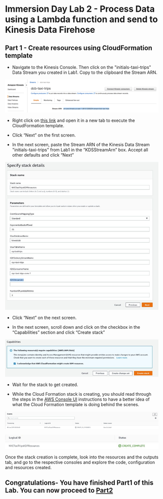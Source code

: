# Immersion Day Lab 2 - Process Data using a Lambda function and send to Kinesis Data Firehose

## Part 1 - Create resources using CloudFormation template

* Navigate to the Kinesis Console.  Then click on the "initials-taxi-trips" Data Stream you created in Lab1.  Copy to the clipboard the Stream ARN.

![screen](images/StreamARN1.png)

* Right click on [this link](https://console.aws.amazon.com/cloudformation/home#/stacks/new?stackName=NYCTaxiTripsKDFResources&templateURL=https://s3.amazonaws.com/shausma-public/public/cfn-templates/kinesis-analytics-workshop/kinesis-firehose-infrastructure.yml) and open it in a new tab to execute the CloudFormation template.

* Click “Next” on the first screen.

* In the next screen, paste the Stream ARN of the Kinesis Data Stream "initials-taxi-trips" from Lab1 in the “KDSStreamArn” box. Accept all other defaults and click “Next”

![screen](images/Picture25.png)

* Click “Next” on the next screen.

* In the next screen, scroll down and click on the checkbox in the “Capabilities” section and click “Create stack”

![screen](images/Picture26.png)

* Wait for the stack to get created.  

* While the Cloud Formation stack is creating, you should read through the steps in the [AWS Console UI](Part1UI.md) instructions to have a better idea of what the Cloud Formation template is doing behind the scenes.

![screen](images/Picture27.png)


![screen](images/Picture28.png)

Once the stack creation is complete, look into the resources and the outputs tab, and go to the respective consoles and explore the code, configuration and resources created.

## Congratulations- You have finished Part1 of this Lab.  You can now proceed to [Part2](Part2.md)


